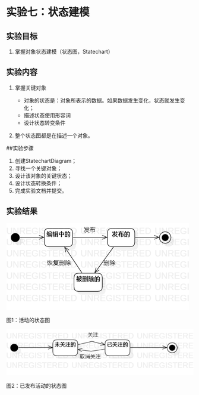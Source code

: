 # 实验七：状态建模

## 实验目标
1. 掌握对象状态建模（状态图，Statechart）

## 实验内容

1. 掌握关键对象
	
	+ 对象的状态是：对象所表示的数据。如果数据发生变化，状态就发生变化；
	+ 描述状态使用形容词
	+ 设计状态转变条件
2. 整个状态图都是在描述一个对象。

##实验步骤
1. 创建StatechartDiagram；
2. 寻找一个关键对象；
3. 设计该对象的关键状态；
4. 设计状态转换条件；
5. 完成实验文档并提交。

## 实验结果

![活动的状态图](./lab7_StatechartDiagram1.png)

图1：活动的状态图


![已发布活动的状态图](./lab7_StatechartDiagram2.png)

图2：已发布活动的状态图